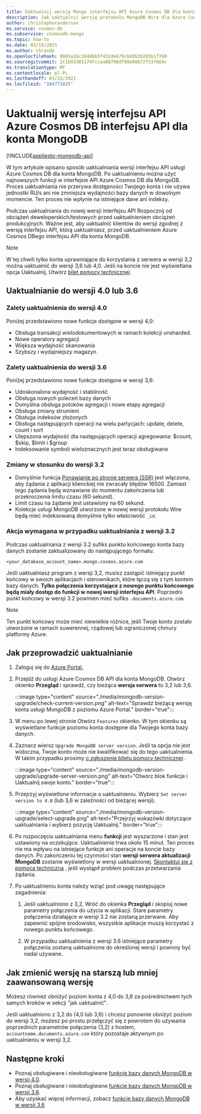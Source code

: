 ```yaml
---
title: Uaktualnij wersję Mongo interfejsu API Azure Cosmos DB dla konta MongoDB
description: Jak uaktualnić wersję protokołu MongoDB Wire dla Azure Cosmos DB istniejącego interfejsu API w celu zapewnienia bezproblemowego korzystania z usługi MongoDB
author: christopheranderson
ms.service: cosmos-db
ms.subservice: cosmosdb-mongo
ms.topic: how-to
ms.date: 03/19/2021
ms.author: chrande
ms.openlocfilehash: 8865a16c2840b65f432de679c6dd63b285b1f760
ms.sourcegitcommit: 2c1b93301174fccea00798df08e08872f53f669c
ms.translationtype: MT
ms.contentlocale: pl-PL
ms.lasthandoff: 03/22/2021
ms.locfileid: "104771825"
---
```

# <a name="upgrade-the-api-version-of-your-azure-cosmos-db-api-for-mongodb-account"></a>Uaktualnij wersję interfejsu API Azure Cosmos DB interfejsu API dla konta MongoDB
[!INCLUDE[appliesto-mongodb-api](includes/appliesto-mongodb-api.md)]

W tym artykule opisano sposób uaktualniania wersji interfejsu API usługi Azure Cosmos DB dla konta MongoDB. Po uaktualnieniu można użyć najnowszych funkcji w interfejsie API Azure Cosmos DB dla MongoDB. Proces uaktualniania nie przerywa dostępności Twojego konta i nie używa jednostki RU/s ani nie zmniejsza wydajności bazy danych w dowolnym momencie. Ten proces nie wpłynie na istniejące dane ani indeksy. 

Podczas uaktualniania do nowej wersji interfejsu API Rozpocznij od obciążeń deweloperskich/testowych przed uaktualnieniem obciążeń produkcyjnych. Ważne jest, aby uaktualnić klientów do wersji zgodnej z wersją interfejsu API, którą uaktualniasz, przed uaktualnieniem Azure Cosmos DBego interfejsu API dla konta MongoDB.

>[!Note]
> W tej chwili tylko konta uprawniające do korzystania z serwera w wersji 3,2 można uaktualnić do wersji 3,6 lub 4,0. Jeśli na koncie nie jest wyświetlana opcja Uaktualnij, Utwórz [bilet pomocy technicznej](https://portal.azure.com/?#blade/Microsoft_Azure_Support/HelpAndSupportBlade).

## <a name="upgrading-to-40-or-36"></a>Uaktualnianie do wersji 4.0 lub 3.6

### <a name="benefits-of-upgrading-to-version-40"></a>Zalety uaktualnienia do wersji 4.0

Poniżej przedstawiono nowe funkcje dostępne w wersji 4,0:
- Obsługa transakcji wielodokumentowych w ramach kolekcji unsharded.
- Nowe operatory agregacji
- Większa wydajność skanowania
- Szybszy i wydajniejszy magazyn

### <a name="benefits-of-upgrading-to-version-36"></a>Zalety uaktualnienia do wersji 3.6

Poniżej przedstawiono nowe funkcje dostępne w wersji 3,6:
- Udoskonalona wydajność i stabilność
- Obsługa nowych poleceń bazy danych
- Domyślna obsługa potoków agregacji i nowe etapy agregacji
- Obsługa zmiany strumieni
- Obsługa indeksów złożonych
- Obsługa następujących operacji na wielu partycjach: update, delete, count i sort
- Ulepszona wydajność dla następujących operacji agregowania: $count, $skip, $limit i $group
- Indeksowanie symboli wieloznacznych jest teraz obsługiwane

### <a name="changes-from-version-32"></a>Zmiany w stosunku do wersji 3.2

- Domyślnie funkcja [Ponawianie po stronie serwera (SSR)](prevent-rate-limiting-errors.md) jest włączona, aby żądania z aplikacji klienckiej nie zwracały błędów 16500. Zamiast tego żądania będą wznawiane do momentu zakończenia lub przekroczenia limitu czasu (60 sekund).
- Limit czasu na żądanie jest ustawiony na 60 sekund.
- Kolekcje usługi MongoDB utworzone w nowej wersji protokołu Wire będą mieć indeksowaną domyślnie tylko właściwość `_id`.

### <a name="action-required-when-upgrading-from-32"></a>Akcja wymagana w przypadku uaktualniania z wersji 3.2

Podczas uaktualniania z wersji 3.2 sufiks punktu końcowego konta bazy danych zostanie zaktualizowany do następującego formatu:

```
<your_database_account_name>.mongo.cosmos.azure.com
```

Jeśli uaktualniasz program z wersji 3,2, musisz zastąpić istniejący punkt końcowy w swoich aplikacjach i sterownikach, które łączą się z tym kontem bazy danych. **Tylko połączenia korzystające z nowego punktu końcowego będą miały dostęp do funkcji w nowej wersji interfejsu API**. Poprzedni punkt końcowy w wersji 3.2 powinien mieć sufiks `.documents.azure.com`.

>[!Note]
> Ten punkt końcowy może mieć niewielkie różnice, jeśli Twoje konto zostało utworzone w ramach suwerennej, rządowej lub ograniczonej chmury platformy Azure.

## <a name="how-to-upgrade"></a>Jak przeprowadzić uaktualnianie

1. Zaloguj się do [Azure Portal.](https://portal.azure.com/)

1. Przejdź do usługi Azure Cosmos DB API dla konta MongoDB. Otwórz okienko **Przegląd** i sprawdź, czy bieżąca **wersja serwera** to 3,2 lub 3,6.

    :::image type="content" source="./media/mongodb-version-upgrade/check-current-version.png" alt-text="Sprawdź bieżącą wersję konta usługi MongoDB z poziomu Azure Portal." border="true":::

1. W menu po lewej stronie Otwórz `Features` okienko. W tym okienku są wyświetlane funkcje poziomu konta dostępne dla Twojego konta bazy danych.

1. Zaznacz wiersz `Upgrade MongoDB server version`. Jeśli ta opcja nie jest widoczna, Twoje konto może nie kwalifikować się do tego uaktualnienia. W takim przypadku prosimy [o zgłoszenie biletu pomocy technicznej](https://portal.azure.com/?#blade/Microsoft_Azure_Support/HelpAndSupportBlade) .

    :::image type="content" source="./media/mongodb-version-upgrade/upgrade-server-version.png" alt-text="Otwórz blok funkcje i Uaktualnij swoje konto." border="true":::

1. Przejrzyj wyświetlone informacje o uaktualnieniu. Wybierz `Set server version to 4.0` (lub 3,6 w zależności od bieżącej wersji).

    :::image type="content" source="./media/mongodb-version-upgrade/select-upgrade.png" alt-text="Przejrzyj wskazówki dotyczące uaktualniania i wybierz pozycję Uaktualnij." border="true":::

1. Po rozpoczęciu uaktualniania menu **funkcji** jest wyszarzone i stan jest ustawiony na *oczekujące*. Uaktualnienie trwa około 15 minut. Ten proces nie ma wpływu na istniejące funkcje ani operacje na koncie bazy danych. Po zakończeniu tej czynności stan **wersji serwera aktualizacji MongoDB** zostanie wyświetlony w wersji uaktualnionej. [Skontaktuj się z pomocą techniczną](https://azure.microsoft.com/en-us/support/create-ticket/) , jeśli wystąpił problem podczas przetwarzania żądania.

1. Po uaktualnieniu konta należy wziąć pod uwagę następujące zagadnienia:

    1. Jeśli uaktualniono z 3,2, Wróć do okienka **Przegląd** i skopiuj nowe parametry połączenia do użycia w aplikacji. Stare parametry połączenia działające w wersji 3.2 nie zostaną przerwane. Aby zapewnić spójne środowisko, wszystkie aplikacje muszą korzystać z nowego punktu końcowego.

    1. W przypadku uaktualnienia z wersji 3.6 istniejące parametry połączenia zostaną uaktualnione do określonej wersji i powinny być nadal używane.

## <a name="how-to-downgrade"></a>Jak zmienić wersję na starszą lub mniej zaawansowaną wersję

Możesz również obniżyć poziom konta z 4,0 do 3,6 za pośrednictwem tych samych kroków w sekcji "jak uaktualnić".

Jeśli uaktualniono z 3,2 do (4,0 lub 3,6) i chcesz ponownie obniżyć poziom do wersji 3,2, możesz po prostu przełączyć się z powrotem do używania poprzednich parametrów połączenia (3,2) z hostem, `accountname.documents.azure.com` który pozostaje aktywnym po uaktualnieniu w wersji 3,2.

## <a name="next-steps"></a>Następne kroki

- Poznaj obsługiwane i nieobsługiwane [funkcje bazy danych MongoDB w wersji 4.0](mongodb-feature-support-40.md).
- Poznaj obsługiwane i nieobsługiwane [funkcje bazy danych MongoDB w wersji 3.6](mongodb-feature-support-36.md).
- Aby uzyskać więcej informacji, zobacz [funkcje bazy danych MongoDB w wersji 3.6](https://devblogs.microsoft.com/cosmosdb/azure-cosmos-dbs-api-for-mongodb-now-supports-server-version-3-6/)
